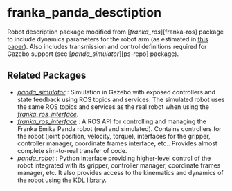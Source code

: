 # franka_panda_desctiption 

Robot description package modified from [*franka_ros*][franka-ros] package to include dynamics parameters for the robot arm (as estimated in [this paper](https://hal.inria.fr/hal-02265293/document)). Also includes transmission and control definitions required for Gazebo support (see [*panda_simulator*][ps-repo] package).

## Related Packages
- [*panda_simulator*](https://github.com/justagist/panda_simulator) : Simulation in Gazebo with exposed controllers and state feedback using ROS topics and services. The simulated robot uses the same ROS topics and services as the real robot when using the [*franka_ros_interface*](https://github.com/justagist/franka_ros_interface).
- [*franka_ros_interface*](https://github.com/justagist/franka_ros_interface) : A ROS API for controlling and managing the Franka Emika Panda robot (real and simulated). Contains controllers for the robot (joint position, velocity, torque), interfaces for the gripper, controller manager, coordinate frames interface, etc.. Provides almost complete sim-to-real transfer of code.
- [*panda_robot*](https://github.com/justagist/panda_robot) : Python interface providing higher-level control of the robot integrated with its gripper, controller manager, coordinate frames manager, etc. It also provides access to the kinematics and dynamics of the robot using the [KDL library](http://wiki.ros.org/kdl).